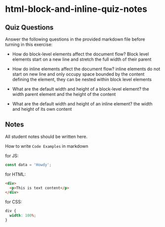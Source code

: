 # html-block-and-inline-quiz-notes

## Quiz Questions

Answer the following questions in the provided markdown file before turning in this exercise:

- How do block-level elements affect the document flow?
  Block level elements start on a new line and stretch the full width of their parent

- How do inline elements affect the document flow?
  inline elements do not start on new line and only occupy space bounded by the content defining the element, they can be nested within block level elements

- What are the default width and height of a block-level element?
  the width parent element and the height of the content

- What are the default width and height of an inline element?
  the width and height of its own content

## Notes

All student notes should be written here.

How to write `Code Examples` in markdown

for JS:

```javascript
const data = 'Howdy';
```

for HTML:

```html
<div>
  <p>This is text content</p>
</div>
```

for CSS:

```css
div {
  width: 100%;
}
```
